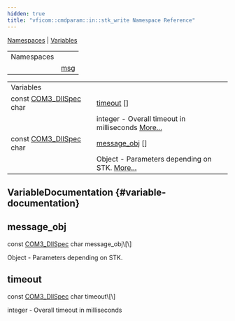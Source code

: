 ```yaml
---
hidden: true
title: "vficom::cmdparam::in::stk_write Namespace Reference"
---
```


[Namespaces](#namespaces) \| [Variables](#var-members)

|  |  |
|----|----|
| Namespaces |  |
|   | <a href="namespacevficom_1_1cmdparam_1_1in_1_1stk__write_1_1msg.md">msg</a> |

|  |  |
|----|----|
| Variables |  |
| const <a href="libcom3_8h.md#af8173355d81a442e8fec1ebd507e3a36">COM3_DllSpec</a> char  | [timeout](#a2b4a0dc4f4178cae0b1a5abb7d0122de) \[\] |
|   | integer - Overall timeout in milliseconds [More\...](#a2b4a0dc4f4178cae0b1a5abb7d0122de)<br/> |
| const <a href="libcom3_8h.md#af8173355d81a442e8fec1ebd507e3a36">COM3_DllSpec</a> char  | [message_obj](#a59a4060a8f4c471a8a2814ede31645d9) \[\] |
|   | Object - Parameters depending on STK. [More\...](#a59a4060a8f4c471a8a2814ede31645d9)<br/> |

## VariableDocumentation {#variable-documentation}

## message_obj <a href="#a59a4060a8f4c471a8a2814ede31645d9" id="a59a4060a8f4c471a8a2814ede31645d9"></a>

<p>const <a href="libcom3_8h.md#af8173355d81a442e8fec1ebd507e3a36">COM3_DllSpec</a> char message_obj\[\]</p>

Object - Parameters depending on STK.

## timeout <a href="#a2b4a0dc4f4178cae0b1a5abb7d0122de" id="a2b4a0dc4f4178cae0b1a5abb7d0122de"></a>

<p>const <a href="libcom3_8h.md#af8173355d81a442e8fec1ebd507e3a36">COM3_DllSpec</a> char timeout\[\]</p>

integer - Overall timeout in milliseconds
